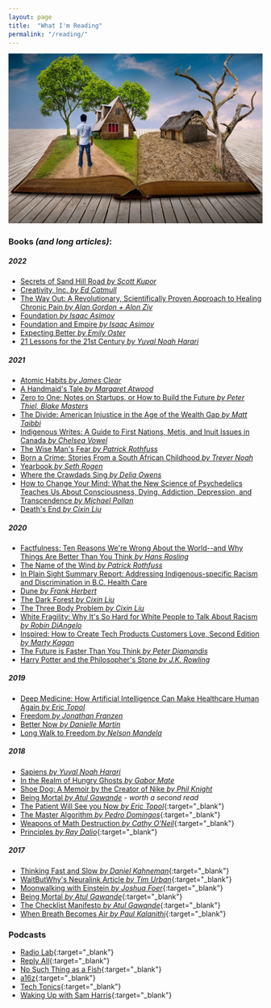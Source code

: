 ```yaml
---
layout: page
title:  "What I'm Reading"
permalink: "/reading/"
---
```


![books](/assets/images/blog/reading.jpg)

### Books *(and long articles)*:  

##### 2022  
* [Secrets of Sand Hill Road *by Scott Kupor*](https://www.goodreads.com/book/show/42348376-secrets-of-sand-hill-road?ac=1&from_search=true&qid=ymV0jWZQUf&rank=1)  
* [Creativity, Inc. *by Ed Catmull*](https://www.goodreads.com/book/show/18077903-creativity-inc)  
* [The Way Out: A Revolutionary, Scientifically Proven Approach to Healing Chronic Pain *by Alan Gordon + Alon Ziv*](https://www.goodreads.com/book/show/50021854-the-way-out)  
* [Foundation *by Isaac Asimov*](https://www.goodreads.com/book/show/29579.Foundation?ac=1&from_search=true&qid=glWk1B91RD&rank=1)  
* [Foundation and Empire *by Isaac Asimov*](https://www.goodreads.com/book/show29581.Foundation_and_Empire?ac=1&from_search=true&qid=hEb7gtySOk&rank=3)  
* [Expecting Better *by Emily Oster*](https://www.goodreads.com/book/show/16158576-expecting-better?ac=1&from_search=true&qid=uTBLxxtlVh&rank=1)  
* [21 Lessons for the 21st Century *by Yuval Noah Harari*](https://www.goodreads.com/book/show/38820046-21-lessons-for-the-21st-century)  

##### 2021  
* [Atomic Habits *by James Clear*](https://www.goodreads.com/book/show/40121378-atomic-habits?ac=1&from_search=true&qid=RWrCuHpbsl&rank=1)  
* [A Handmaid's Tale *by Margaret Atwood*](https://www.goodreads.com/book/show/38447.The_Handmaid_s_Tale?ac=1&from_search=true&qid=bjd2kaOFfJ&rank=1)  
* [Zero to One: Notes on Startups, or How to Build the Future *by Peter Thiel, Blake Masters*](https://www.goodreads.com/book/show/18050143-zero-to-one)  
* [The Divide: American Injustice in the Age of the Wealth Gap *by Matt Taibbi*](https://www.goodreads.com/book/show/17834864-the-divide)  
* [Indigenous Writes: A Guide to First Nations, Metis, and Inuit Issues in Canada *by Chelsea Vowel*](https://www.goodreads.com/en/book/show/30181589)  
* [The Wise Man's Fear *by Patrick Rothfuss*](https://www.goodreads.com/book/show/1215032.The_Wise_Man_s_Fear)  
* [Born a Crime: Stories From a South African Childhood *by Trever Noah*](https://www.goodreads.com/book/show/29780253-born-a-crime)  
* [Yearbook *by Seth Rogen*](https://www.goodreads.com/book/show/44678031-yearbook)  
* [Where the Crawdads Sing *by Delia Owens*](https://www.goodreads.com/book/show/36809135-where-the-crawdads-sing)   
* [How to Change Your Mind: What the New Science of Psychedelics Teaches Us About Consciousness, Dying, Addiction, Depression, and Transcendence *by Michael Pollan*](https://www.amazon.ca/Change-Your-Mind-Consciousness-Transcendence/dp/1594204225)  
* [Death's End *by Cixin Liu*](https://www.amazon.ca/Deaths-End-Cixin-Liu/dp/0765377101)   

##### 2020
* [Factfulness: Ten Reasons We're Wrong About the World--and Why Things Are Better Than You Think *by Hans Rosling*](https://www.amazon.ca/s?k=factfulness&crid=3MJ5M1VQRSG23&sprefix=oat+milk+earths%2Caps%2C313&ref=nb_sb_ss_ts-a-p_3_15)   
* [The Name of the Wind *by Patrick Rothfuss*](https://www.amazon.ca/Name-Wind-Kingkiller-Chronicle-Day/dp/0756404746)  
* [In Plain Sight Summary Report: Addressing Indigenous-specific Racism and Discrimination in B.C. Health Care](https://engage.gov.bc.ca/app/uploads/sites/613/2020/11/In-Plain-Sight-Summary-Report.pdf)  
* [Dune *by Frank Herbert*](https://www.amazon.ca/Dune-Frank-Herbert/dp/0441172717)  
* [The Dark Forest *by Cixin Liu*](https://www.amazon.ca/Dark-Forest-Cixin-Liu/dp/0765386690/ref=pd_lpo_14_t_2/143-9840121-8386001?_encoding=UTF8&pd_rd_i=0765386690&pd_rd_r=089fc0b5-76dd-4907-addb-7cd6b276e2a6&pd_rd_w=hs6dg&pd_rd_wg=tlrFm&pf_rd_p=256a14b6-93bc-4bcd-9f68-aea60d2878b9&pf_rd_r=6CXXBWCF07ZAEFY507B0&psc=1&refRID=6CXXBWCF07ZAEFY507B0)  
* [The Three Body Problem *by Cixin Liu*](https://www.amazon.ca/Three-Body-Problem-Cixin-Liu/dp/0765377063)  
* [White Fragility: Why It's So Hard for White People to Talk About Racism *by Robin DiAngelo*](https://www.amazon.ca/White-Fragility-People-About-Racism/dp/0807047414)  
* [Inspired: How to Create Tech Products Customers Love, Second Edition *by Marty Kagan*](https://www.amazon.ca/INSPIRED-Create-Tech-Products-Customers-ebook/dp/B077NRB36N)  
* [The Future is Faster Than You Think *by Peter Diamandis*](https://www.amazon.ca/Future-Faster-Than-You-Think/dp/1982109661)  
* [Harry Potter and the Philosopher's Stone *by J.K. Rowling*](https://www.amazon.ca/Harry-Potter-Philosophers-Stone-Rowling/dp/1408855895)  

##### 2019
* [Deep Medicine: How Artificial Intelligence Can Make Healthcare Human Again *by Eric Topol*](https://www.amazon.ca/Deep-Medicine-Artificial-Intelligence-Healthcare/dp/1541644638)  
* [Freedom *by Jonathan Franzen*](https://www.amazon.ca/Freedom-Jonathan-Franzen/dp/1554688833)  
* [Better Now *by Danielle Martin*](https://www.amazon.ca/Better-Now-Improve-Health-Canadians/dp/0735232598)  
* [Long Walk to Freedom *by Nelson Mandela*](https://www.amazon.ca/Long-Walk-Freedom-Autobiography-Mandela/dp/0316548189/ref=sr_1_1?keywords=long+walk+to+freedom&qid=1561918294&s=gateway&sr=8-1)

##### 2018   

* [Sapiens *by Yuval Noah Harari*](https://www.amazon.com/Sapiens-Humankind-Yuval-Noah-Harari/dp/0062316095)  
* [In the Realm of Hungry Ghosts *by Gabor Mate*](https://www.amazon.ca/Realm-Hungry-Ghosts-Encounters-Addiction/dp/0676977413)
* [Shoe Dog: A Memoir by the Creator of Nike *by Phil Knight*](https://www.amazon.ca/Shoe-Dog-Memoir-Creator-Nike/dp/1501135910)
* [Being Mortal *by Atul Gawande*](http://atulgawande.com/book/being-mortal/) - *worth a second read*
* [The Patient Will See you Now *by Eric Topol*](https://www.goodreads.com/book/show/22825546-the-patient-will-see-you-now){:target="_blank"}
* [The Master Algorithm *by Pedro Domingos*](https://www.goodreads.com/book/show/24612233-the-master-algorithm){:target="_blank"}
* [Weapons of Math Destruction *by Cathy O'Neil*](https://www.goodreads.com/book/show/28186015-weapons-of-math-destruction){:target="_blank"}
* [Principles *by Ray Dalio*](https://www.goodreads.com/book/show/12935037-principles){:target="_blank"}

##### 2017  

* [Thinking Fast and Slow *by Daniel Kahneman*](https://www.goodreads.com/book/show/11468377-thinking-fast-and-slow){:target="_blank"}
* [WaitButWhy's Neuralink Article *by Tim Urban*](https://waitbutwhy.com/2017/04/neuralink.html){:target="_blank"}
* [Moonwalking with Einstein *by Joshua Foer*](https://www.goodreads.com/book/show/6346975-moonwalking-with-einstein){:target="_blank"}
* [Being Mortal *by Atul Gawande*](http://atulgawande.com/book/being-mortal/){:target="_blank"}
* [The Checklist Manifesto *by Atul Gawande*](http://atulgawande.com/book/the-checklist-manifesto/){:target="_blank"}  
* [When Breath Becomes Air *by Paul Kalanithi*](https://www.goodreads.com/book/show/25899336-when-breath-becomes-air){:target="_blank"}

### Podcasts  

* [Radio Lab](http://www.radiolab.org/){:target="_blank"}
* [Reply All](https://www.gimletmedia.com/reply-all){:target="_blank"}
* [No Such Thing as a Fish](http://qi.com/podcast/){:target="_blank"}
* [a16z](https://a16z.com/podcasts/){:target="_blank"}
* [Tech Tonics](http://connectedsocialmedia.com/category/tech-tonics/){:target="_blank"}
* [Waking Up with Sam Harris](https://samharris.org/podcast/){:target="_blank"}
